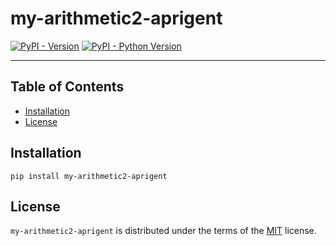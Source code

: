 # my-arithmetic2-aprigent

[![PyPI - Version](https://img.shields.io/pypi/v/my-arithmetic2-aprigent.svg)](https://pypi.org/project/my-arithmetic2-aprigent)
[![PyPI - Python Version](https://img.shields.io/pypi/pyversions/my-arithmetic2-aprigent.svg)](https://pypi.org/project/my-arithmetic2-aprigent)

-----

## Table of Contents

- [Installation](#installation)
- [License](#license)

## Installation

```console
pip install my-arithmetic2-aprigent
```

## License

`my-arithmetic2-aprigent` is distributed under the terms of the [MIT](https://spdx.org/licenses/MIT.html) license.
